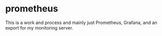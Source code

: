 # prometheus
This is a work and process and mainly just Prometheus, Grafana, and an export for my monitoring server.
